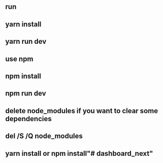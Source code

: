 ## run
## yarn install
## yarn run dev

## use npm
## npm install
## npm run dev

## delete node_modules if you want to clear some dependencies
## del /S /Q node_modules
## yarn install or npm install"# dashboard_next" 
